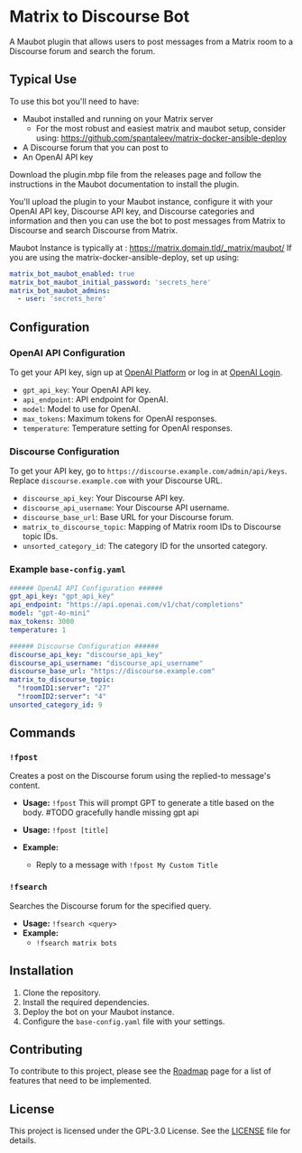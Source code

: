 # Matrix to Discourse Bot

A Maubot plugin that allows users to post messages from a Matrix room to a Discourse forum and search the forum.


## Typical Use
To use this bot you'll need to have:
- Maubot installed and running on your Matrix server
  - For the most robust and easiest matrix and maubot setup, consider using: https://github.com/spantaleev/matrix-docker-ansible-deploy
- A Discourse forum that you can post to
- An OpenAI API key

Download the plugin.mbp file from the releases page and follow the instructions in the Maubot documentation to install the plugin.

You'll upload the plugin to your Maubot instance, configure it with your OpenAI API key, Discourse API key, and Discourse categories and information and then you can use the bot to post messages from Matrix to Discourse and search Discourse from Matrix.

Maubot Instance is typically at : https://matrix.domain.tld/_matrix/maubot/
If you are using the matrix-docker-ansible-deploy, set up using:
```yml
matrix_bot_maubot_enabled: true
matrix_bot_maubot_initial_password: 'secrets_here'
matrix_bot_maubot_admins:
  - user: 'secrets_here'
```

## Configuration

### OpenAI API Configuration

To get your API key, sign up at [OpenAI Platform](https://platform.openai.com/signup) or log in at [OpenAI Login](https://platform.openai.com/login).

- `gpt_api_key`: Your OpenAI API key.
- `api_endpoint`: API endpoint for OpenAI.
- `model`: Model to use for OpenAI.
- `max_tokens`: Maximum tokens for OpenAI responses.
- `temperature`: Temperature setting for OpenAI responses.

### Discourse Configuration

To get your API key, go to `https://discourse.example.com/admin/api/keys`. Replace `discourse.example.com` with your Discourse URL.

- `discourse_api_key`: Your Discourse API key.
- `discourse_api_username`: Your Discourse API username.
- `discourse_base_url`: Base URL for your Discourse forum.
- `matrix_to_discourse_topic`: Mapping of Matrix room IDs to Discourse topic IDs.
- `unsorted_category_id`: The category ID for the unsorted category.

### Example `base-config.yaml`

```yaml
###### OpenAI API Configuration ######
gpt_api_key: "gpt_api_key"
api_endpoint: "https://api.openai.com/v1/chat/completions"
model: "gpt-4o-mini"
max_tokens: 3000
temperature: 1

###### Discourse Configuration ######
discourse_api_key: "discourse_api_key"
discourse_api_username: "discourse_api_username"
discourse_base_url: "https://discourse.example.com"
matrix_to_discourse_topic:
  "!roomID1:server": "27"
  "!roomID2:server": "4"
unsorted_category_id: 9
```

## Commands

### `!fpost`

Creates a post on the Discourse forum using the replied-to message's content.
- **Usage:** `!fpost` 
This will prompt GPT to generate a title based on the body. 
#TODO gracefully handle missing gpt api

- **Usage:** `!fpost [title]`
- **Example:**
  - Reply to a message with `!fpost My Custom Title`

### `!fsearch`

Searches the Discourse forum for the specified query.

- **Usage:** `!fsearch <query>`
- **Example:**
  - `!fsearch matrix bots`

## Installation

1. Clone the repository.
2. Install the required dependencies.
3. Deploy the bot on your Maubot instance.
4. Configure the `base-config.yaml` file with your settings.

## Contributing
To contribute to this project, please see the [Roadmap](./ROADMAP.md) page for a list of features that need to be implemented.
## License

This project is licensed under the GPL-3.0 License. See the [LICENSE](./LICENSE) file for details.
